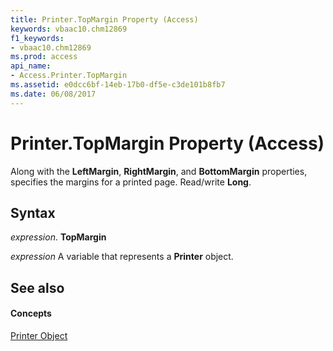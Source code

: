 ```yaml
---
title: Printer.TopMargin Property (Access)
keywords: vbaac10.chm12869
f1_keywords:
- vbaac10.chm12869
ms.prod: access
api_name:
- Access.Printer.TopMargin
ms.assetid: e0dcc6bf-14eb-17b0-df5e-c3de101b8fb7
ms.date: 06/08/2017
---
```



# Printer.TopMargin Property (Access)

Along with the **LeftMargin**, **RightMargin**, and **BottomMargin** properties, specifies the margins for a printed page. Read/write **Long**.


## Syntax

 _expression_. **TopMargin**

 _expression_ A variable that represents a **Printer** object.


## See also


#### Concepts


[Printer Object](printer-object-access.md)

